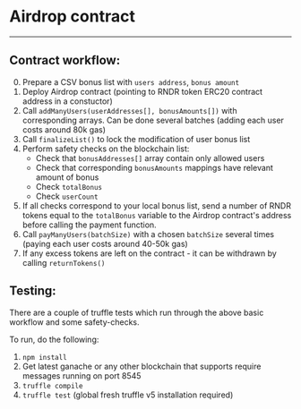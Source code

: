# Airdrop contract

---

## Contract workflow:

  0. Prepare a CSV bonus list with `users address`, `bonus amount`
  1. Deploy Airdrop contract (pointing to RNDR token ERC20 contract address in a constuctor)
  2. Call `addManyUsers(userAddresses[], bonusAmounts[])` with corresponding arrays. Can be done several batches (adding each user costs around 80k gas)
  3. Call `finalizeList()` to lock the modification of user bonus list
  4. Perform safety checks on the blockchain list:
      * Check that `bonusAddresses[]` array contain only allowed users
      * Check that corresponding `bonusAmounts` mappings have relevant amount of bonus
      * Check `totalBonus`
      * Check `userCount`
  5. If all checks correspond to your local bonus list, send a number of RNDR tokens equal to the `totalBonus` variable to the Airdrop contract's address before calling the payment function.
  6. Call `payManyUsers(batchSize)` with a chosen `batchSize` several times (paying each user costs around 40-50k gas)
  7. If any excess tokens are left on the contract - it can be withdrawn by calling `returnTokens()`


## Testing:

  There are a couple of truffle tests which run through the above basic workflow and some safety-checks.

  To run, do the following:
  1. `npm install`
  2. Get latest ganache or any other blockchain that supports require messages running on port 8545
  3. `truffle compile`
  4. `truffle test` (global fresh truffle v5 installation required)

